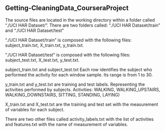 ## Getting-CleaningData_CourseraProject
The source files are located in the working directory within a folder called “./UCI HAR Dataset/”. There are two folders called: “./UCI HAR Dataset/train” and “./UCI HAR Dataset/test" 

“./UCI HAR Dataset/train” is composed with the following files: subject_train.txt, X_train.txt, y_train.txt.

“./UCI HAR Dataset/test" is composed with the following files: subject_test.txt, X_test.txt, y_test.txt.

subject_train.txt and subject_test.txt Each row identifies the subject who performed the activity for each window sample. Its range is from 1 to 30. 

y_train.txt and y_test.txt are training and test labels. Representing the activities performed by subjects. Activities: WALKING, WALKING_UPSTAIRS, WALKING_DOWNSTAIRS, SITTING, STANDING, LAYING)

X_train.txt and X_test.txt are the training and test set with the measurement of variables for each subject. 

There are two other files called activity_labels.txt with the list of activities and features.txt with the name of measurement of variables. 

